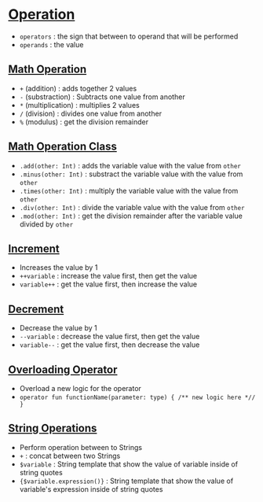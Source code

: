 # [Operation](https://github.com/HidayatRivai2020/kotlin/blob/main/src/main/kotlin/operation)
- `operators` : the sign that between to operand that will be performed
- `operands` : the value

## [Math Operation](https://github.com/HidayatRivai2020/kotlin/blob/main/src/main/kotlin/operation/MathOperations.kt)
- `+` (addition) : adds together 2 values 
- `-` (substraction) : Subtracts one value from another
- `*` (multiplication) : multiplies 2 values 
- `/` (division) : divides one value from another
- `%` (modulus) : get the division remainder

## [Math Operation Class](https://github.com/HidayatRivai2020/kotlin/blob/main/src/main/kotlin/operation/MathOperationClass.kt)
- `.add(other: Int)` : adds the variable value with the value from `other`
- `.minus(other: Int)` : substract the variable value with the value from `other`
- `.times(other: Int)` : multiply the variable value with the value from `other`
- `.div(other: Int)` : divide the variable value with the value from `other`
- `.mod(other: Int)` : get the division remainder after the variable value divided by `other`

## [Increment](https://github.com/HidayatRivai2020/kotlin/blob/main/src/main/kotlin/operation/Increment.kt)
  - Increases the value by 1
  - `++variable` : increase the value first, then get the value
  - `variable++` : get the value first, then increase the value

## [Decrement](https://github.com/HidayatRivai2020/kotlin/blob/main/src/main/kotlin/operation/Decrement.kt)
- Decrease the value by 1
- `--variable` : decrease the value first, then get the value
- `variable--` : get the value first, then decrease the value

## [Overloading Operator](https://github.com/HidayatRivai2020/kotlin/blob/main/src/main/kotlin/operation/OverloadingOperator.kt)
- Overload a new logic for the operator
- `operator fun functionName(parameter: type) { /** new logic here *// }`

## [String Operations](https://github.com/HidayatRivai2020/kotlin/blob/main/src/main/kotlin/operation/StringOperator.kt)
- Perform operation between to Strings
- `+` : concat between two Strings
- `$variable` : String template that show the value of variable inside of string quotes
- `{$variable.expression()}` : String template that show the value of variable's expression inside of string quotes